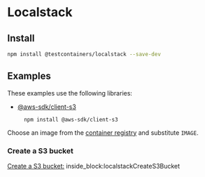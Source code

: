 # Localstack

## Install

```bash
npm install @testcontainers/localstack --save-dev
```

## Examples

These examples use the following libraries:

- [@aws-sdk/client-s3](https://www.npmjs.com/package/@aws-sdk/client-s3)

        npm install @aws-sdk/client-s3

Choose an image from the [container registry](https://hub.docker.com/r/localstack/localstack) and substitute `IMAGE`.

### Create a S3 bucket

<!--codeinclude-->
[Create a S3 bucket:](../../packages/modules/localstack/src/localstack-container.test.ts) inside_block:localstackCreateS3Bucket
<!--/codeinclude-->
 